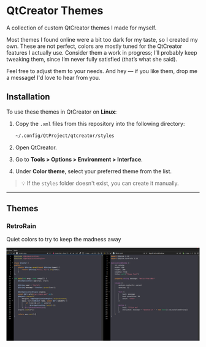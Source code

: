 # QtCreator Themes

A collection of custom QtCreator themes I made for myself.

Most themes I found online were a bit too dark for my taste, so I created my own. These are not perfect, colors are mostly tuned for the QtCreator features I actually use. Consider them a work in progress; I’ll probably keep tweaking them, since I’m never fully satisfied (that’s what she said).

Feel free to adjust them to your needs.
And hey — if you like them, drop me a message! I'd love to hear from you.

## Installation

To use these themes in QtCreator on **Linux**:

1. Copy the `.xml` files from this repository into the following directory:

   ```bash
   ~/.config/QtProject/qtcreator/styles
   ```

2. Open QtCreator.

3. Go to **Tools > Options > Environment > Interface**.

4. Under **Color theme**, select your preferred theme from the list.

> 💡 If the `styles` folder doesn't exist, you can create it manually.

---

## Themes

### RetroRain

Quiet colors to try to keep the madness away

![RetroRain Preview](screenshots/retrorain.png)

